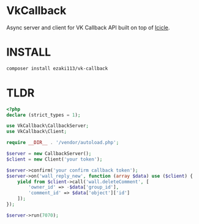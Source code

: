 VkCallback
====

Async server and client for VK Callback API built on top of [Icicle](https://github.com/icicleio).

INSTALL
===
```bash
composer install ezaki113/vk-callback
```

TLDR
===

```php
<?php
declare (strict_types = 1);

use VkCallback\CallbackServer;
use VkCallback\Client;

require __DIR__ . '/vendor/autoload.php';

$server = new CallbackServer();
$client = new Client('your token');

$server->confirm('your confirm callback token');
$server->on('wall_reply_new', function (array $data) use ($client) {
    yield from $client->call('wall.deleteComment', [
        'owner_id' => -$data['group_id'],
        'comment_id' => $data['object']['id']
    ]);
});

$server->run(7070);
```
